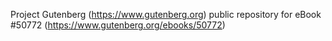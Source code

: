 Project Gutenberg (https://www.gutenberg.org) public repository for
eBook #50772 (https://www.gutenberg.org/ebooks/50772)
